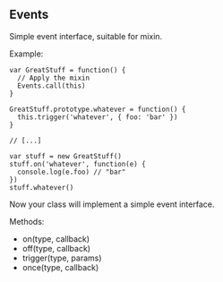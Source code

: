 Events
------

Simple event interface, suitable for mixin.

Example:

    var GreatStuff = function() {
      // Apply the mixin
      Events.call(this)
    }

    GreatStuff.prototype.whatever = function() {
      this.trigger('whatever', { foo: 'bar' })
    }

    // [...]

    var stuff = new GreatStuff()
    stuff.on('whatever', function(e) {
      console.log(e.foo) // "bar"
    })
    stuff.whatever()

Now your class will implement a simple event interface.

Methods:

- on(type, callback)
- off(type, callback)
- trigger(type, params)
- once(type, callback)